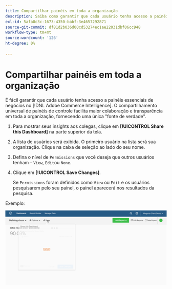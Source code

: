 ```yaml
---
title: Compartilhar painéis em toda a organização
description: Saiba como garantir que cada usuário tenha acesso a painéis comerciais essenciais no [!DNL Commerce Intelligence].
exl-id: 5afa8c3c-1673-4350-babf-3e4657292871
source-git-commit: df81d2b036d00cd53274ec1ae22031dbf06cc948
workflow-type: tm+mt
source-wordcount: '126'
ht-degree: 0%

---
```


# Compartilhar painéis em toda a organização

É fácil garantir que cada usuário tenha acesso a painéis essenciais de negócios no [!DNL Adobe Commerce Intelligence]. O compartilhamento universal de painéis de controle facilita maior colaboração e transparência em toda a organização, fornecendo uma única &quot;fonte de verdade&quot;.

1. Para mostrar seus insights aos colegas, clique em **[!UICONTROL Share this Dashboard]** na parte superior da tela.

1. A lista de usuários será exibida. O primeiro usuário na lista será sua organização. Clique na caixa de seleção ao lado do seu nome.

1. Defina o nível de `Permissions` que você deseja que outros usuários tenham - `View`, `Edit`ou `None`.

1. Clique em **[!UICONTROL Save Changes]**.

   Se `Permissions` foram definidos como `View` ou `Edit` e os usuários pesquisarem pelo seu painel, o painel aparecerá nos resultados da pesquisa.

Exemplo:

![compartilhar painel](../../assets/share.gif)<!--{: width="675" height="311"}-->

